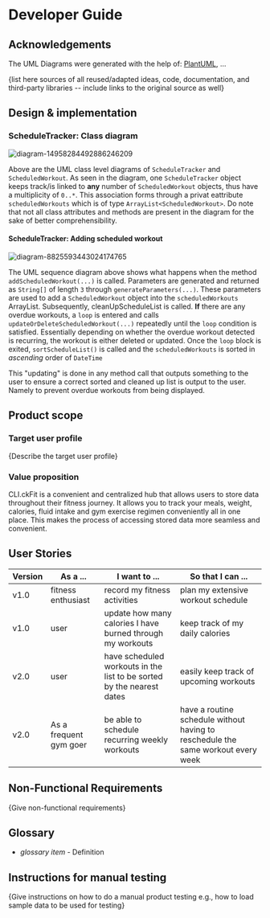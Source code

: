 # Developer Guide

## Acknowledgements
The UML Diagrams were generated with the help of: [PlantUML](https://plantuml.com/), ...

{list here sources of all reused/adapted ideas, code, documentation, and third-party libraries -- include links to the original source as well}

## Design & implementation

### ScheduleTracker: Class diagram
![diagram-14958284492886246209](https://user-images.githubusercontent.com/69461398/137697609-fd0641bf-3b2a-455b-adcc-78528d8549f4.png)

Above are the UML class level diagrams of `ScheduleTracker` and `ScheduledWorkout`. As seen in the diagram, one 
`ScheduleTracker` object keeps track/is linked to **any** number of `ScheduledWorkout` objects, thus have a 
multiplicity of `0..*`. This association forms through a privat eattribute `scheduledWorkouts` which is of type 
`ArrayList<ScheduledWorkout>`. Do note that not all class attributes and methods are present in the diagram for 
the sake of better comprehensibility.

#### ScheduleTracker: Adding scheduled workout

![diagram-8825593443024174765](https://user-images.githubusercontent.com/69461398/137699150-d537d8aa-6edd-4bdc-a559-30e33b0e7637.png)


The UML sequence diagram above shows what happens when the method `addScheduledWorkout(...)` is called. 
Parameters are generated and returned as `String[]` of length `3` through `generateParameters(...)`. These parameters are 
used to add a `ScheduledWorkout` object into the `scheduledWorkouts` ArrayList. Subsequently, cleanUpScheduleList is 
called. **If** there are any overdue workouts, a `loop` is entered and calls `updateOrDeleteScheduledWorkout(...)` 
repeatedly until the `loop` condition is satisfied. Essentially depending on whether the overdue workout detected is recurring, 
the workout is either deleted or updated. Once the `loop` block is exited, `sortScheduleList()` is called and the 
`scheduledWorkouts` is sorted in *ascending* order of `DateTime`

This "updating" is done in any method call that outputs something to the user to ensure a correct sorted and cleaned up
list is output to the user. Namely to prevent overdue workouts from being displayed.

## Product scope
### Target user profile

{Describe the target user profile}

### Value proposition

CLI.ckFit is a convenient and centralized hub that allows users to store data throughout their fitness journey. 
It allows you to track your meals, weight, calories, fluid intake and gym exercise regimen conveniently all in one 
place. This makes the process of accessing stored data more seamless and convenient.

## User Stories

|Version| As a ... | I want to ... | So that I can ...|
|--------|----------|---------------|------------------|
|v1.0|fitness enthusiast|record my fitness activities|plan my extensive workout schedule|
|v1.0|user|update how many calories I have burned through my workouts|keep track of my daily calories|
|v2.0|user|have scheduled workouts in the list to be sorted by the nearest dates|easily keep track of upcoming workouts|
|v2.0|As a frequent gym goer| be able to schedule recurring weekly workouts| have a routine schedule without having to reschedule the same workout every week

## Non-Functional Requirements

{Give non-functional requirements}

## Glossary

* *glossary item* - Definition

## Instructions for manual testing

{Give instructions on how to do a manual product testing e.g., how to load sample data to be used for testing}
